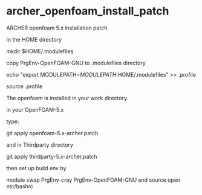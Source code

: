 # archer_openfoam_install_patch
ARCHER openfoam 5.x installation patch

In the HOME directory

mkdir $HOME/.modulefiles

copy PrgEnv-OpenFOAM-GNU to .modulefiles directory

echo "export MODULEPATH=$MODULEPATH:$HOME/.modulefiles" >> .profile

source .profile

The openfoam is installed in your work directory.

in your OpenFOAM-5.x

type:

git apply openfoam-5.x-archer.patch

and in Thirdparty directory

git apply thirdparty-5.x-archer.patch

then set up build env by

module swap PrgEnv-cray PrgEnv-OpenFOAM-GNU 
and source open etc/bashrc
